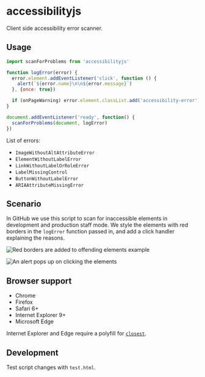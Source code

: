 # accessibilityjs

Client side accessibility error scanner.

## Usage

```javascript
import scanForProblems from 'accessibilityjs'

function logError(error) {
  error.element.addEventListener('click', function () {
    alert(`${error.name}\n\n${error.message}`)
  }, {once: true})

  if (onPageWarning) error.element.classList.add('accessibility-error')
}

document.addEventListener('ready', function() {
  scanForProblems(document, logError)
})
```

List of errors:

- `ImageWithoutAltAttributeError`
- `ElementWithoutLabelError`
- `LinkWithoutLabelOrRoleError`
- `LabelMissingControl`
- `ButtonWithoutLabelError`
- `ARIAAttributeMissingError`

## Scenario

In GitHub we use this script to scan for inaccessible elements in development and production staff mode. We style the elements with red borders in the `logError` function passed in, and add a click handler explaining the reasons.

![Red borders are added to offending elements example](https://user-images.githubusercontent.com/1153134/31491689-bb8d8068-af0d-11e7-862b-01b059e13ba1.png)

![An alert pops up on clicking the elements](https://user-images.githubusercontent.com/1153134/31491972-c8547512-af0e-11e7-9d0d-db116eb7cf58.png)

## Browser support

- Chrome
- Firefox
- Safari 6+
- Internet Explorer 9+
- Microsoft Edge

Internet Explorer and Edge require a polyfill for [`closest`](https://developer.mozilla.org/en-US/docs/Web/API/Element/closest#Polyfill).

## Development

Test script changes with `test.html`.
